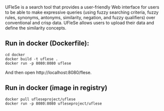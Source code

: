 UFleSe is a search tool that provides a user-friendly Web interface for users to be able to make expressive queries (using fuzzy searching criteria, fuzzy rules, synonyms, antonyms, similarity, negation, and fuzzy qualifiers) over conventional and crisp data. UFleSe allows users to upload their data and define the similarity concepts.


## Run in docker (Dockerfile):

```
cd docker
docker build -t uflese .
docker run -p 8080:8080 uflese
```

And then open http://localhost:8080/flese.

## Run in docker (image in registry)

```
docker pull ufleseproject/uflese
docker run -p 8080:8080 ufleseproject/uflese
```


